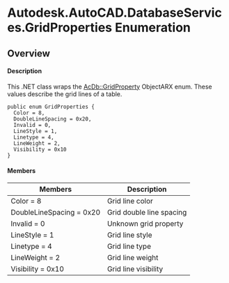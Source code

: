 # Autodesk.AutoCAD.DatabaseServices.GridProperties Enumeration

## Overview

#### Description
This .NET class wraps the [AcDb::GridProperty](AcDb__GridProperty.md) ObjectARX enum. These values describe the grid lines of a table.
```text
public enum GridProperties {
  Color = 8,
  DoubleLineSpacing = 0x20,
  Invalid = 0,
  LineStyle = 1,
  Linetype = 4,
  LineWeight = 2,
  Visibility = 0x10
}
```

#### Members

| Members | Description |
| --- | --- |
| Color = 8 | Grid line color |
| DoubleLineSpacing = 0x20 | Grid double line spacing |
| Invalid = 0 | Unknown grid property |
| LineStyle = 1 | Grid line style |
| Linetype = 4 | Grid line type |
| LineWeight = 2 | Grid line weight |
| Visibility = 0x10 | Grid line visibility |